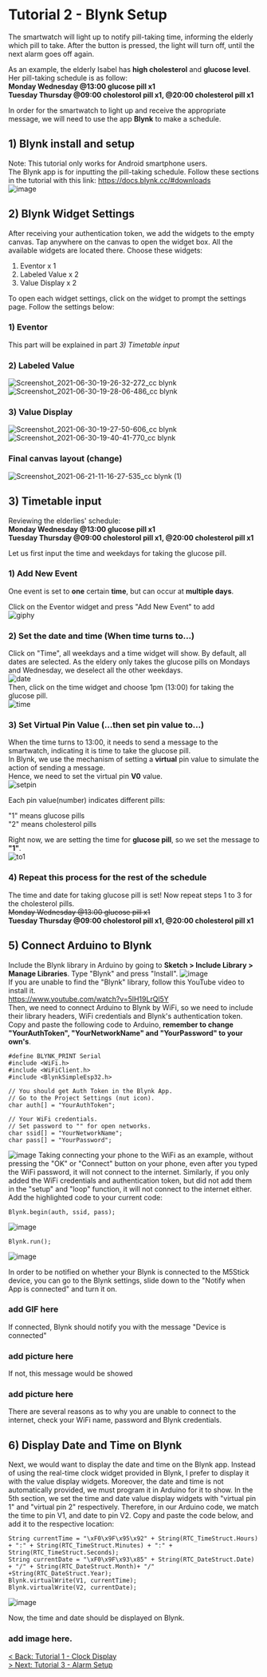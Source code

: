 # Tutorial 2 - Blynk Setup
The smartwatch will light up to notify pill-taking time, informing the elderly which pill to take. After the button is pressed, the light will turn off, until the next alarm goes off again.

As an example, the elderly Isabel has <strong>high cholesterol</strong> and <strong>glucose level</strong>. Her pill-taking schedule is as follow:\
<strong>Monday Wednesday @13:00 glucose pill x1</strong> \
<strong>Tuesday Thursday @09:00 cholestorol pill x1, @20:00 cholesterol pill x1 </strong>

In order for the smartwatch to light up and receive the appropriate message, we will need to use the app <strong>Blynk</strong> to make a schedule.

## 1) Blynk install and setup
Note: This tutorial only works for Android smartphone users.\
The Blynk app is for inputting the pill-taking schedule. Follow these sections in the tutorial with this link: 
https://docs.blynk.cc/#downloads \
![image](https://user-images.githubusercontent.com/80112384/123949337-07f9b980-d9d5-11eb-9189-8f826eae011f.png)

## 2) Blynk Widget Settings
After receiving your authentication token, we add the widgets to the empty canvas. Tap anywhere on the canvas to open the widget box. All the available widgets are located there. Choose these widgets:
1) Eventor x 1
2) Labeled Value x 2
3) Value Display x 2

To open each widget settings, click on the widget to prompt the settings page.
Follow the settings below:
### 1) Eventor 
This part will be explained in part <em> 3) Timetable input </em>

### 2) Labeled Value
![Screenshot_2021-06-30-19-26-32-272_cc blynk](https://user-images.githubusercontent.com/80112384/123954101-90c72400-d9da-11eb-98ef-aa2239fb6a15.jpg)
![Screenshot_2021-06-30-19-28-06-486_cc blynk](https://user-images.githubusercontent.com/80112384/123954952-9b35ed80-d9db-11eb-892c-95238feccb6d.jpg)

### 3) Value Display
![Screenshot_2021-06-30-19-27-50-606_cc blynk](https://user-images.githubusercontent.com/80112384/123954317-d7b51980-d9da-11eb-9cba-c000266345fd.jpg)
![Screenshot_2021-06-30-19-40-41-770_cc blynk](https://user-images.githubusercontent.com/80112384/123954839-704b9980-d9db-11eb-933e-2d107f1a66ef.jpg)

### Final canvas layout (change)
![Screenshot_2021-06-21-11-16-27-535_cc blynk (1)](https://user-images.githubusercontent.com/80112384/123961097-96286c80-d9e2-11eb-8d45-8eda301e1ca6.jpg)

## 3) Timetable input
Reviewing the elderlies' schedule:\
<strong>Monday Wednesday @13:00 glucose pill x1</strong> \
<strong>Tuesday Thursday @09:00 cholestorol pill x1, @20:00 cholesterol pill x1 </strong> 

Let us first input the time and weekdays for taking the glucose pill. 

### 1) Add New Event
One event is set to <strong>one</strong> certain <strong>time</strong>, but can occur at <strong>multiple days</strong>. 

Click on the Eventor widget and press "Add New Event" to add \
![giphy](https://user-images.githubusercontent.com/80112384/124075706-df76cb80-da77-11eb-8a71-85fe32a898a0.gif)

### 2) Set the date and time (When time turns to...)
Click on "Time", all weekdays and a time widget will show. By default, all dates are selected. As the eldery only takes the glucose pills on Mondays and Wednesday, we deselect all the other weekdays. \
![date](https://user-images.githubusercontent.com/80112384/124079953-59a94f00-da7c-11eb-8bab-a463c8ad253b.gif) \
Then, click on the time widget and choose 1pm (13:00) for taking the glucose pill. \
![time](https://user-images.githubusercontent.com/80112384/124080737-4945a400-da7d-11eb-99d9-47ef9ee3c9ee.gif)

### 3) Set Virtual Pin Value (...then set pin value to...)
When the time turns to 13:00, it needs to send a message to the smartwatch, indicating it is time to take the glucose pill. \
In Blynk, we use the mechanism of setting a <strong>virtual</strong> pin value to simulate the action of sending a message.\
Hence, we need to set the virtual pin <strong>V0</strong> value. \
![setpin](https://user-images.githubusercontent.com/80112384/124081804-8f4f3780-da7e-11eb-87de-10373533c63b.gif) 

Each pin value(number) indicates different pills: 

"1" means glucose pills \
"2" means cholesterol pills 

Right now, we are setting the time for <strong>glucose pill</strong>, so we set the message to <strong>"1"</strong>. \
![to1](https://user-images.githubusercontent.com/80112384/124083090-0cc77780-da80-11eb-87cd-54ec3b561436.gif)

### 4) Repeat this process for the rest of the schedule
The time and date for taking glucose pill is set! Now repeat steps 1 to 3 for the cholesterol pills. \
~~Monday Wednesday @13:00 glucose pill x1~~ \
<strong>Tuesday Thursday @09:00 cholestorol pill x1, @20:00 cholesterol pill x1</strong> 

## 5) Connect Arduino to Blynk
Include the Blynk library in Arduino by going to <strong>Sketch > Include Library > Manage Libraries</strong>.
Type "Blynk" and press "Install".
![image](https://user-images.githubusercontent.com/80112384/124348673-d4f63680-dc1d-11eb-89c0-352bdc4d6ddf.png)\
If you are unable to find the "Blynk" library, follow this YouTube video to install it.\
https://www.youtube.com/watch?v=5lH19LrQl5Y \
Then, we need to connect Arduino to Blynk by WiFi, so we need to include their library headers, WiFi credentials and Blynk's authentication token.\
Copy and paste the following code to Arduino, <strong>remember to change "YourAuthToken", "YourNetworkName" and "YourPassword" to your own's</strong>.
```Arduino
#define BLYNK_PRINT Serial
#include <WiFi.h>
#include <WiFiClient.h>
#include <BlynkSimpleEsp32.h>

// You should get Auth Token in the Blynk App.
// Go to the Project Settings (nut icon).
char auth[] = "YourAuthToken";

// Your WiFi credentials.
// Set password to "" for open networks.
char ssid[] = "YourNetworkName";
char pass[] = "YourPassword";
```
![image](https://user-images.githubusercontent.com/80112384/124349061-e0e2f800-dc1f-11eb-9314-011b99534187.png)
Taking connecting your phone to the WiFi as an example, without pressing the "OK" or "Connect" button on your phone, even after you typed the WiFi password, it will not connect to the internet. Similarly, if you only added the WiFi credentials and authentication token, but did not add them in the "setup" and "loop" function, it will not connect to the internet either. Add the highlighted code to your current code:
```Arduino
Blynk.begin(auth, ssid, pass);
```
![image](https://user-images.githubusercontent.com/80112384/128125954-c83ee890-5075-4dae-bf9f-80d834da42da.png)
```Arduino
Blynk.run();
```
![image](https://user-images.githubusercontent.com/80112384/128125997-1ce7547e-d8ef-4e0a-bca7-5fecb9cb5ea5.png)

In order to be notified on whether your Blynk is connected to the M5Stick device, you can go to the Blynk settings, slide down to the "Notify when App is connected" and turn it on.
### add GIF here

If connected, Blynk should notify you with the message "Device is connected"
### add picture here
If not, this message would be showed
### add picture here
There are several reasons as to why you are unable to connect to the internet, check your WiFi name, password and Blynk credentials.

## 6) Display Date and Time on Blynk
Next, we would want to display the date and time on the Blynk app. Instead of using the real-time clock widget provided in Blynk, I prefer to display it with the value display widgets. Moreover, the date and time is not automatically provided, we must program it in Arduino for it to show. 
In the 5th section, we set the time and date value display widgets with "virtual pin 1" and "virtual pin 2" respectively. Therefore, in our Arduino code, we match the time to pin V1, and date to pin V2.
Copy and paste the code below, and add it to the respective location:
```Arduino
String currentTime = "\xF0\x9F\x95\x92" + String(RTC_TimeStruct.Hours) + ":" + String(RTC_TimeStruct.Minutes) + ":" + String(RTC_TimeStruct.Seconds);
String currentDate = "\xF0\x9F\x93\x85" + String(RTC_DateStruct.Date) + "/" + String(RTC_DateStruct.Month)+ "/" +String(RTC_DateStruct.Year);
Blynk.virtualWrite(V1, currentTime);                                    
Blynk.virtualWrite(V2, currentDate);
```
![image](https://user-images.githubusercontent.com/80112384/128163279-93154657-0931-420b-8dc7-33670e0ddb84.png)

Now, the time and date should be displayed on Blynk.
### add image here.

[< Back: Tutorial 1 - Clock Display](https://github.com/kempisabelmaddie/IoT_PolyU/blob/main/smartwatch/pill_alarm_program/Tutorial/Tutorial1.md)\
[> Next: Tutorial 3 - Alarm Setup](https://github.com/kempisabelmaddie/IoT_PolyU/blob/main/smartwatch/pill_alarm_program/Tutorial/Tutorial3.md)
